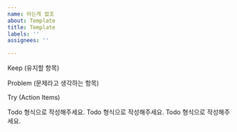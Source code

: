 ```yaml
---
name: 아는게 없조
about: Template
title: Template
labels: ''
assignees: ''

---
```


Keep (유지할 항목)

Problem (문제라고 생각하는 항목)

Try (Action Items)

  Todo 형식으로 작성해주세요.
  Todo 형식으로 작성해주세요.
  Todo 형식으로 작성해주세요.

